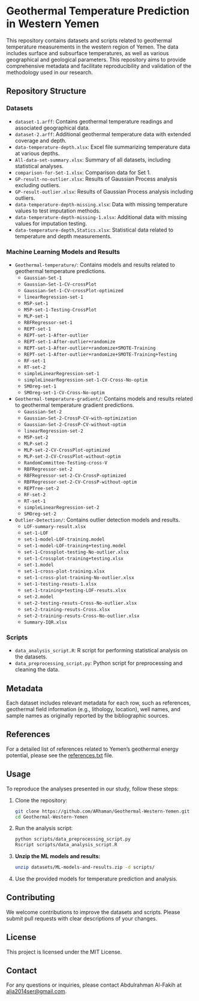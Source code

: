 # Geothermal Temperature Prediction in Western Yemen

This repository contains datasets and scripts related to geothermal temperature measurements in the western region of Yemen. The data includes surface and subsurface temperatures, as well as various geographical and geological parameters. This repository aims to provide comprehensive metadata and facilitate reproducibility and validation of the methodology used in our research.

## Repository Structure

### Datasets

- `dataset-1.arff`: Contains geothermal temperature readings and associated geographical data.
- `dataset-2.arff`: Additional geothermal temperature data with extended coverage and depth.
- `data-temperature-depth.xlsx`: Excel file summarizing temperature data at various depths.
- `All-data-set-summary.xlsx`: Summary of all datasets, including statistical analyses.
- `comparison-for-Set-1.xlsx`: Comparison data for Set 1.
- `GP-result-no-outlier.xlsx`: Results of Gaussian Process analysis excluding outliers.
- `GP-result-outlier.xlsx`: Results of Gaussian Process analysis including outliers.
- `data-temperature-depth-missing.xlsx`: Data with missing temperature values to test imputation methods.
- `data-temperature-depth-missing-1.xlsx`: Additional data with missing values for imputation testing.
- `data-temperature-depth,Statics.xlsx`: Statistical data related to temperature and depth measurements.

### Machine Learning Models and Results

- `Geothermal-temperature/`: Contains models and results related to geothermal temperature predictions.
    - `Gaussian-Set-1`
    - `Gaussian-Set-1-CV-crossPlot`
    - `Gaussian-Set-1-CV-crossPlot-optimized`
    - `linearRegression-set-1`
    - `M5P-set-1`
    - `M5P-set-1-Testing-CrossPlot`
    - `MLP-set-1`
    - `RBFRegressor-set-1`
    - `REPT-set-1`
    - `REPT-set-1-After-outlier`
    - `REPT-set-1-After-outlier+randomize`
    - `REPT-set-1-After-outlier+randomize+SMOTE-Training`
    - `REPT-set-1-After-outlier+randomize+SMOTE-Training+Testing`
    - `RF-set-1`
    - `RT-set-2`
    - `simpleLinearRegression-set-1`
    - `simpleLinearRegression-set-1-CV-Cross-No-optim`
    - `SMOreg-set-1`
    - `SMOreg-set-1-CV-Cross-No-optim`
- `Geothermal-temperature-gradient/`: Contains models and results related to geothermal temperature gradient predictions.
    - `Gaussian-Set-2`
    - `Gaussian-Set-2-CrossP-CV-with-optimization`
    - `Gaussian-Set-2-CrossP-CV-without-optim`
    - `linearRegression-set-2`
    - `M5P-set-2`
    - `MLP-set-2`
    - `MLP-set-2-CV-CrossPlot-optimized`
    - `MLP-set-2-CV-CrossPlot-without-optim`
    - `RandomCommittee-Testing-cross-V`
    - `RBFRegressor-set-2`
    - `RBFRegressor-set-2-CV-CrossP-optimized`
    - `RBFRegressor-set-2-CV-CrossP-without-optim`
    - `REPTree-set-2`
    - `RF-set-2`
    - `RT-set-1`
    - `simpleLinearRegression-set-2`
    - `SMOreg-set-2`
- `Outlier-Detection/`: Contains outlier detection models and results.
    - `LOF-summary-result.xlsx`
    - `set-1-LOF`
    - `set-1-model-LOF-training.model`
    - `set-1-model-LOF-training+testing.model`
    - `set-1-Crossplot-testing-No-outlier.xlsx`
    - `set-1-Crossplot-training+testing.xlsx`
    - `set-1.model`
    - `set-1-cross-plot-training.xlsx`
    - `set-1-cross-plot-training-No-outlier.xlsx`
    - `set-1-testing-resuts-1.xlsx`
    - `set-1-training+testing-LOF-resuts.xlsx`
    - `set-2.model`
    - `set-2-testing-resuts-Cross-No-outlier.xlsx`
    - `set-2-training-resuts-Cross.xlsx`
    - `set-2-training-resuts-Cross-No-outlier.xlsx`
    - `Summary-IQR.xlsx`

### Scripts

- `data_analysis_script.R`: R script for performing statistical analysis on the datasets.
- `data_preprocessing_script.py`: Python script for preprocessing and cleaning the data.

## Metadata

Each dataset includes relevant metadata for each row, such as references, geothermal field information (e.g., lithology, location), well names, and sample names as originally reported by the bibliographic sources.

## References

For a detailed list of references related to Yemen’s geothermal energy potential, please see the [references.txt](./references.txt) file.

## Usage

To reproduce the analyses presented in our study, follow these steps:

1. Clone the repository:
    ```bash
    git clone https://github.com/ARhaman/Geothermal-Western-Yemen.git
    cd Geothermal-Western-Yemen
    ```

2. Run the analysis script:
    ```bash
    python scripts/data_preprocessing_script.py
    Rscript scripts/data_analysis_script.R
    ```

3. **Unzip the ML models and results:**
    ```bash
    unzip datasets/ML-models-and-results.zip -d scripts/
    ```

4. Use the provided models for temperature prediction and analysis.

## Contributing

We welcome contributions to improve the datasets and scripts. Please submit pull requests with clear descriptions of your changes.

## License

This project is licensed under the MIT License.

## Contact

For any questions or inquiries, please contact Abdulrahman Al-Fakih at alja2014ser@gmail.com.

